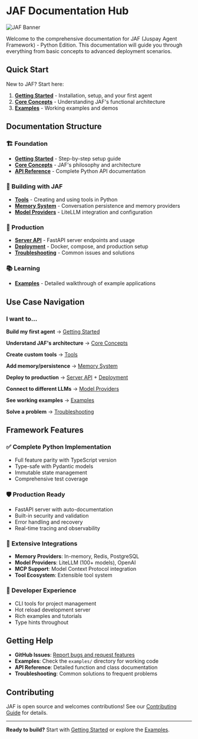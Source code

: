 # JAF Documentation Hub

![JAF Banner](cover.png)

Welcome to the comprehensive documentation for JAF (Juspay Agent Framework) - Python Edition. This documentation will guide you through everything from basic concepts to advanced deployment scenarios.

## Quick Start

New to JAF? Start here:

1. **[Getting Started](getting-started.md)** - Installation, setup, and your first agent
2. **[Core Concepts](core-concepts.md)** - Understanding JAF's functional architecture
3. **[Examples](examples.md)** - Working examples and demos

## Documentation Structure

### 🏗️ Foundation
- **[Getting Started](getting-started.md)** - Step-by-step setup guide
- **[Core Concepts](core-concepts.md)** - JAF's philosophy and architecture
- **[API Reference](api-reference.md)** - Complete Python API documentation

### 🔧 Building with JAF
- **[Tools](tools.md)** - Creating and using tools in Python
- **[Memory System](memory-system.md)** - Conversation persistence and memory providers
- **[Model Providers](model-providers.md)** - LiteLLM integration and configuration

### 🚀 Production
- **[Server API](server-api.md)** - FastAPI server endpoints and usage
- **[Deployment](deployment.md)** - Docker, compose, and production setup
- **[Troubleshooting](troubleshooting.md)** - Common issues and solutions

### 📚 Learning
- **[Examples](examples.md)** - Detailed walkthrough of example applications

## Use Case Navigation

### I want to...

**Build my first agent** → [Getting Started](getting-started.md)

**Understand JAF's architecture** → [Core Concepts](core-concepts.md)

**Create custom tools** → [Tools](tools.md)

**Add memory/persistence** → [Memory System](memory-system.md)

**Deploy to production** → [Server API](server-api.md) + [Deployment](deployment.md)

**Connect to different LLMs** → [Model Providers](model-providers.md)

**See working examples** → [Examples](examples.md)

**Solve a problem** → [Troubleshooting](troubleshooting.md)

## Framework Features

### ✅ Complete Python Implementation
- Full feature parity with TypeScript version
- Type-safe with Pydantic models
- Immutable state management
- Comprehensive test coverage

### 🛡️ Production Ready
- FastAPI server with auto-documentation
- Built-in security and validation
- Error handling and recovery
- Real-time tracing and observability

### 🔌 Extensive Integrations
- **Memory Providers**: In-memory, Redis, PostgreSQL
- **Model Providers**: LiteLLM (100+ models), OpenAI
- **MCP Support**: Model Context Protocol integration
- **Tool Ecosystem**: Extensible tool system

### 🎯 Developer Experience
- CLI tools for project management
- Hot reload development server
- Rich examples and tutorials
- Type hints throughout

## Getting Help

- **GitHub Issues**: [Report bugs and request features](https://github.com/xynehq/jaf-py/issues)
- **Examples**: Check the `examples/` directory for working code
- **API Reference**: Detailed function and class documentation
- **Troubleshooting**: Common solutions to frequent problems

## Contributing

JAF is open source and welcomes contributions! See our [Contributing Guide](../README.md#contributing) for details.

---

**Ready to build?** Start with [Getting Started](getting-started.md) or explore the [Examples](examples.md).